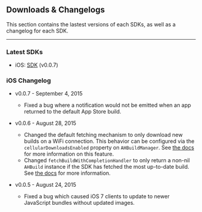 
<h2>Downloads & Changelogs</h2>

This section contains the lastest versions of each SDKs, as well as a changelog for each
SDK.

---

<h3 short-title='Latest SDKs'>Latest SDKs</h3>

- iOS: [SDK](https://www.dropbox.com/s/uhhot8sj6dkt9gq/AppHub.zip?dl=1) (v0.0.7)

<h3 short-title='iOS Changelog'>iOS Changelog</h3>

- v0.0.7 - September 4, 2015
  - Fixed a bug where a notification would not be emitted when an app returned to the default App Store build.

- v0.0.6 - August 28, 2015
  - Changed the default fetching mechanism to only download new builds on a WiFi connection. This
    behavior can be configured via the `cellularDownloadsEnabled` property on `AHBuildManager`. See
    [the docs](/docs/getting-started#docs-network-usage) for more information on this feature.
  - Changed `fetchBuildWithCompletionHandler` to only return a non-nil `AHBuild` instance if the SDK
    has fetched the most up-to-date build. See [the docs](/docs/getting-started#docs-polling-for-new-builds)
    for more information.

- v0.0.5 - August 24, 2015
  - Fixed a bug which caused iOS 7 clients to update to newer JavaScript bundles without updated images.